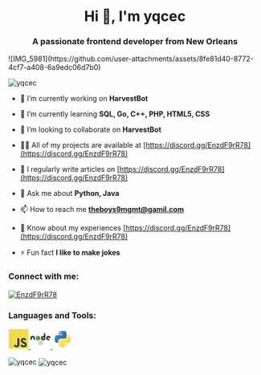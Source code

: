 <h1 align="center">Hi 👋, I'm yqcec</h1>
<h3 align="center">A passionate frontend developer from New Orleans</h3>
![IMG_5981](https://github.com/user-attachments/assets/8fe81d40-8772-4cf7-a408-6a9edc06d7b0)


<p align="left"> <img src="https://komarev.com/ghpvc/?username=yqcec&label=Profile%20views&color=0e75b6&style=flat" alt="yqcec" /> </p>

- 🔭 I’m currently working on **HarvestBot**

- 🌱 I’m currently learning **SQL, Go, C++, PHP, HTML5, CSS**

- 👯 I’m looking to collaborate on **HarvestBot**

- 👨‍💻 All of my projects are available at [https://discord.gg/EnzdF9rR78](https://discord.gg/EnzdF9rR78)

- 📝 I regularly write articles on [https://discord.gg/EnzdF9rR78](https://discord.gg/EnzdF9rR78)

- 💬 Ask me about **Python, Java**

- 📫 How to reach me **theboys9mgmt@gamil.com**

- 📄 Know about my experiences [https://discord.gg/EnzdF9rR78](https://discord.gg/EnzdF9rR78)

- ⚡ Fun fact **I like to make jokes**

<h3 align="left">Connect with me:</h3>
<p align="left">
<a href="https://discord.gg/EnzdF9rR78" target="blank"><img align="center" src="https://raw.githubusercontent.com/rahuldkjain/github-profile-readme-generator/master/src/images/icons/Social/discord.svg" alt="EnzdF9rR78" height="30" width="40" /></a>
</p>

<h3 align="left">Languages and Tools:</h3>
<p align="left"> <a href="https://developer.mozilla.org/en-US/docs/Web/JavaScript" target="_blank" rel="noreferrer"> <img src="https://raw.githubusercontent.com/devicons/devicon/master/icons/javascript/javascript-original.svg" alt="javascript" width="40" height="40"/> </a> <a href="https://nodejs.org" target="_blank" rel="noreferrer"> <img src="https://raw.githubusercontent.com/devicons/devicon/master/icons/nodejs/nodejs-original-wordmark.svg" alt="nodejs" width="40" height="40"/> </a> <a href="https://www.python.org" target="_blank" rel="noreferrer"> <img src="https://raw.githubusercontent.com/devicons/devicon/master/icons/python/python-original.svg" alt="python" width="40" height="40"/> </a> </p>

<p><img align="left" src="https://github-readme-stats.vercel.app/api/top-langs?username=yqcec&show_icons=true&locale=en&layout=compact" alt="yqcec" /></p>

<p>&nbsp;<img align="center" src="https://github-readme-stats.vercel.app/api?username=yqcec&show_icons=true&locale=en" alt="yqcec" /></p>

